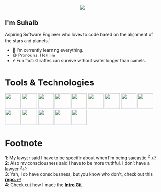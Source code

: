 <p align="center">
  <img src="https://github.com/knightfury16/knightfury16/blob/main/IntroGifUpdated.gif" />
</p>


## I'm Suhaib

Aspiring Software Engineer who loves to code based on the alignment of the stars and planets.<sup id ="a1">[1](#ft1)</sup>

- 🌱 I’m currently learning everything.
- 😄 Pronouns: He/Him
- ⚡ Fun fact: Giraffes can survive without water longer than camels.


# Tools & Technologies
<span>
<img src="https://github.com/yurijserrano/Github-Profile-Readme-Logos/blob/master/programming%20languages/c.svg" width = "50">
<img src="https://github.com/yurijserrano/Github-Profile-Readme-Logos/blob/master/programming%20languages/c%2B%2B.svg" width = "50">
<img src="https://github.com/yurijserrano/Github-Profile-Readme-Logos/blob/master/programming%20languages/python.svg" width = "50">
<img src="https://github.com/yurijserrano/Github-Profile-Readme-Logos/blob/master/programming%20languages/java.svg" width = "50">
<img src="https://github.com/yurijserrano/Github-Profile-Readme-Logos/blob/master/programming%20languages/javascript.svg" width = "50">
<img src="https://github.com/yurijserrano/Github-Profile-Readme-Logos/blob/master/programming%20languages/typescript.svg" width = "50">
  
  
<img src="https://camo.githubusercontent.com/c3aa8777fb7e3ef78de4c59eecbe77e8aee1ce8a9699f821b7fa54d439e166b8/68747470733a2f2f75706c6f61642e77696b696d656469612e6f72672f77696b6970656469612f636f6d6d6f6e732f302f30312f57696e646f77735f5465726d696e616c5f4c6f676f5f323536783235362e706e67" width = "50">
  
  
<img src="https://github.com/yurijserrano/Github-Profile-Readme-Logos/blob/master/frameworks/nodejs.svg" width = "50">
<img src="https://github.com/yurijserrano/Github-Profile-Readme-Logos/blob/master/text%20editors/sublime.svg" width = "50">
<img src="https://github.com/yurijserrano/Github-Profile-Readme-Logos/blob/master/text%20editors/vscode.svg" width = "50">
<img src="https://github.com/yurijserrano/Github-Profile-Readme-Logos/blob/master/cloud/firebase.svg" width = "50">
<img src="https://cdn.freebiesupply.com/logos/large/2x/webpack-icon-logo-png-transparent.png" width = "50">
  
<img src="https://camo.githubusercontent.com/64ebc39fb026d0b8f50521a7cb62c0945c4372af45a85bb0fcf4ee305882fc78/68747470733a2f2f626c696e6465646379636c6f70732e6e656f6369746965732e6f72672f70356a732d69636f6e732f70352d73712d726576657273652d66696c6c65642e706e67" width = "50">
<img src="https://camo.githubusercontent.com/b3bf5d2d9bc99bfd2d45ce62f969a7eb01823b91f35bf3360beba1e319b1b2a8/68747470733a2f2f75706c6f61642e77696b696d656469612e6f72672f77696b6970656469612f636f6d6d6f6e732f332f33662f4769745f69636f6e2e737667" width = "50">

  
  
</span>



<br>




# Footnote

<b id="ft1">1</b>: My lawyer said I have to be specific about when I'm being sarcastic.<sup id ="a2">[2](#ft2)</sup> [↩](#a1)<br>
<b id="ft2">2</b>: Also my consciousness said I have to be more truthful, I don't have a lawyer.<sup id ="a3">[3](#ft3)</sup>[↩](#a3)<br>
<b id="ft3">3</b>: Yah, I do have consciousness, but you know who don't, check out this [**repo.**](https://github.com/knightfury16/Game-of-life-with-p5.js-library)[↩](#a3)<br>
<b id="ft4">4</b>: Check out how I made the [**Intro Gif.**](https://github.com/knightfury16/Text-steer)<br>



